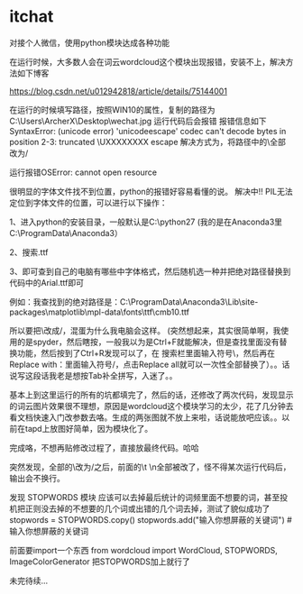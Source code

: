 # itchat

对接个人微信，使用python模块达成各种功能

在运行时候，大多数人会在词云wordcloud这个模块出现报错，安装不上，解决方法如下博客

https://blog.csdn.net/u012942818/article/details/75144001

在运行的时候填写路径，按照WIN10的属性，复制的路径为C:\Users\ArcherX\Desktop\wechat.jpg
运行代码后会报错
报错信息如下SyntaxError: (unicode error) 'unicodeescape' codec can't decode bytes in position 2-3: truncated \UXXXXXXXX escape
解决方式为，将路径中的\全部改为/


运行报错OSError: cannot open resource

很明显的字体文件找不到位置，python的报错好容易看懂的说。
解决中!!
PIL无法定位到字体文件的位置，可以进行以下操作：


1、进入python的安装目录，一般默认是C:\python27
(我的是在Anaconda3里C:\ProgramData\Anaconda3）

2、搜索.ttf


3、即可查到自己的电脑有哪些中字体格式，然后随机选一种并把绝对路径替换到代码中的Arial.ttf即可


例如：我查找到的绝对路径是：C:\ProgramData\Anaconda3\Lib\site-packages\matplotlib\mpl-data\fonts\ttf\cmb10.ttf

所以要把\改成/，混蛋为什么我电脑会这样。
(突然想起来，其实很简单啊，我使用的是spyder，然后瞎按，一般我以为是Ctrl+F就能解决，但是查找里面没有替换功能，然后按到了Ctrl+R发现可以了，在
搜索栏里面输入符号\，然后再在Replace with：里面输入符号/，点击Replace all就可以一次性全部替换了）。。话说写这段话我老是想按Tab补全拼写，入迷了。。


基本上到这里运行的所有的坑都填完了，然后的话，还修改了两次代码，发现显示的词云图片效果很不理想，原因是wordcloud这个模块学习的太少，花了几分钟去看文档快速入门改参数去咯。生成的两张图就不放上来啦，话说能放吧应该。。以前在tapd上放图好简单，因为模块化了。


完成咯，不想再贴修改过程了，直接放最终代码。哈哈



突然发现，全部的\改为/之后，前面的\t \n全部被改了，怪不得某次运行代码后，输出会不换行。





发现 STOPWORDS 模块 应该可以去掉最后统计的词频里面不想要的词，甚至投机把正则没去掉的不想要的几个词或出错的几个词去掉，测试了貌似成功了
stopwords = STOPWORDS.copy()
stopwords.add("输入你想屏蔽的关键词")    #输入你想屏蔽的关键词

前面要import一个东西
from wordcloud import WordCloud, STOPWORDS, ImageColorGenerator
把STOPWORDS加上就行了



未完待续...
